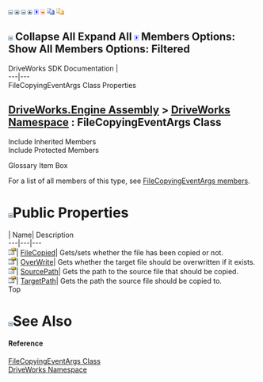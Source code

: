 ![](dotnetimages/collapse.gif) ![](dotnetimages/expand.gif) ![](dotnetimages/collapse.gif) ![](dotnetimages/expand.gif) ![](dotnetimages/drpdown.gif) ![](dotnetimages/drpdown_orange.gif) ![](dotnetimages/copycode.gif) ![](dotnetimages/copycodeHighlight.gif)

![](dotnetimages/collapse.gif) Collapse All Expand All ![](dotnetimages/drpdown.gif) Members Options: Show All  Members Options: Filtered   
---  
DriveWorks SDK Documentation  |   
---|---  
FileCopyingEventArgs Class Properties   
  
[DriveWorks.Engine Assembly](topic2156.md) > [DriveWorks Namespace](topic2159.md) : FileCopyingEventArgs Class  
---  
  
Include Inherited Members    
Include Protected Members    


Glossary Item Box

For a list of all members of this type, see [FileCopyingEventArgs members](topic2860.md).

# ![](dotnetimages/collapse.gif)Public Properties

| Name| Description  
---|---|---  
![Public Property](dotnetimages/publicProperty.gif)| [FileCopied](topic2866.md)| Gets/sets whether the file has been copied or not.   
![Public Property](dotnetimages/publicProperty.gif)| [OverWrite](topic2867.md)| Gets whether the target file should be overwritten if it exists.   
![Public Property](dotnetimages/publicProperty.gif)| [SourcePath](topic2868.md)| Gets the path to the source file that should be copied.   
![Public Property](dotnetimages/publicProperty.gif)| [TargetPath](topic2869.md)| Gets the path the source file should be copied to.   
Top

# ![](dotnetimages/collapse.gif)See Also

#### Reference

[FileCopyingEventArgs Class](topic2859.md)   
[DriveWorks Namespace](topic2159.md)


